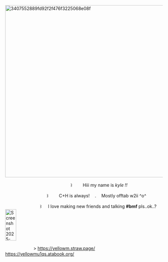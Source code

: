<img width="600" height="550" alt="3407552889fd92f2f476f3225068e08f" src="https://github.com/user-attachments/assets/d823fa84-e578-473c-9914-86fa10a5f407" />



ㅤ  ㅤㅤ ㅤ    ㅤㅤㅤㅤㅤㅤㅤㅤㅤㅤㅤ   ꒱ ㅤ   ㅤHiii my name is *kyle !!* 


ㅤ  ㅤㅤㅤㅤㅤㅤㅤㅤㅤ꒱ ㅤ     ㅤC+H is always!ㅤ    .ㅤ   Mostly offtab w2ii ^o^ 

ㅤ  ㅤㅤㅤㅤㅤㅤㅤ ꒱ ㅤ I love making new friends and talking __#bmf__ pls..ok..? <img width="35" height="100" alt="Screenshot 2025-10-08 110115" src="https://github.com/user-attachments/assets/60f381f6-fda4-4d61-b87c-b736649f8684" />

ㅤㅤㅤㅤㅤㅤㅤ> https://yellowm.straw.page/ ㅤ  ㅤ  https://yellowmu1qs.atabook.org/
 
